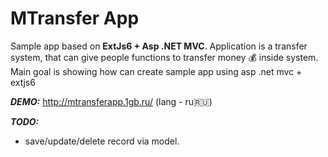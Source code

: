 # MTransfer App
Sample app based on **ExtJs6 + Asp .NET MVC**. 
Application is a transfer system, that can give people functions to transfer money :moneybag: inside system.
Main goal is showing how can create sample app using asp .net mvc + extjs6

***DEMO:*** 
http://mtransferapp.1gb.ru/ (lang - ru:ru:)

***TODO:***
- save/update/delete record via model.

